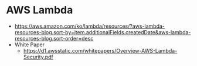 # AWS Lambda

- https://aws.amazon.com/ko/lambda/resources/?aws-lambda-resources-blog.sort-by=item.additionalFields.createdDate&aws-lambda-resources-blog.sort-order=desc
- White Paper
  - https://d1.awsstatic.com/whitepapers/Overview-AWS-Lambda-Security.pdf



